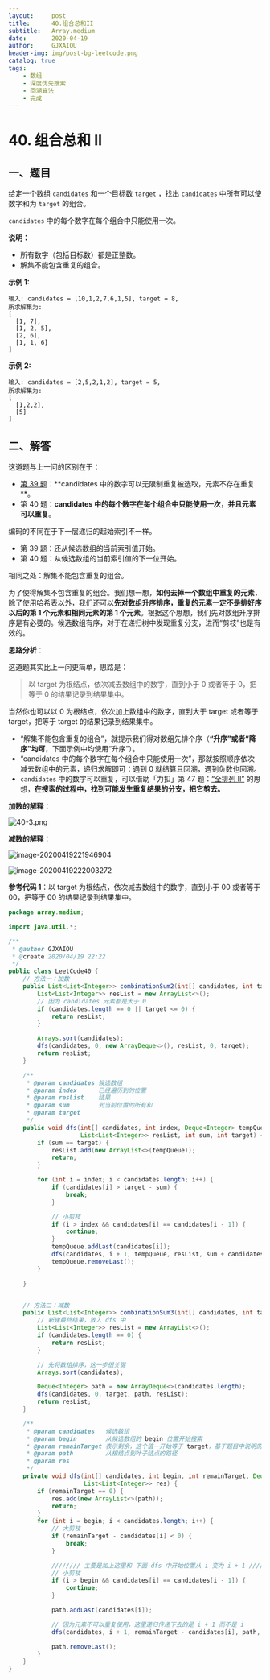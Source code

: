 ```yaml
---
layout:     post
title:      40.组合总和II
subtitle:   Array.medium
date:       2020-04-19
author:     GJXAIOU
header-img: img/post-bg-leetcode.png
catalog: true
tags:
    - 数组
	- 深度优先搜索
	- 回溯算法
	- 完成
---
```




# 40. 组合总和 II

## 一、题目

给定一个数组 `candidates` 和一个目标数 `target` ，找出 `candidates` 中所有可以使数字和为 `target` 的组合。

`candidates` 中的每个数字在每个组合中只能使用一次。

**说明：**

- 所有数字（包括目标数）都是正整数。
- 解集不能包含重复的组合。 

**示例 1:**

```
输入: candidates = [10,1,2,7,6,1,5], target = 8,
所求解集为:
[
  [1, 7],
  [1, 2, 5],
  [2, 6],
  [1, 1, 6]
]
```

**示例 2:**

```
输入: candidates = [2,5,2,1,2], target = 5,
所求解集为:
[
  [1,2,2],
  [5]
]
```



## 二、解答

这道题与上一问的区别在于：

- [第 39 题](https://leetcode-cn.com/problems/combination-sum-ii/solution/hui-su-suan-fa-jian-zhi-python-dai-ma-java-dai-m-3/(https://leetcode-cn.com/problems/combination-sum/))：**candidates 中的数字可以无限制重复被选取，元素不存在重复**。
- 第 40 题：**candidates 中的每个数字在每个组合中只能使用一次，并且元素可以重复**。

编码的不同在于下一层递归的起始索引不一样。

- 第 39 题：还从候选数组的当前索引值开始。
- 第 40 题：从候选数组的当前索引值的下一位开始。

相同之处：解集不能包含重复的组合。

为了使得解集不包含重复的组合。我们想一想，**如何去掉一个数组中重复的元素**，除了使用哈希表以外，我们还可以**先对数组升序排序，重复的元素一定不是排好序以后的第 1 个元素和相同元素的第 1 个元素**。根据这个思想，我们先对数组升序排序是有必要的。候选数组有序，对于在递归树中发现重复分支，进而“剪枝”也是有效的。

**思路分析**：

这道题其实比上一问更简单，思路是：

> 以 target 为根结点，依次减去数组中的数字，直到小于 0 或者等于 0，把等于 0 的结果记录到结果集中。

当然你也可以以 0 为根结点，依次加上数组中的数字，直到大于 target 或者等于 target，把等于 target 的结果记录到结果集中。

- “解集不能包含重复的组合”，就提示我们得对数组先排个序（**“升序”或者“降序”均可**，下面示例中均使用“升序”）。
- “candidates 中的每个数字在每个组合中只能使用一次”，那就按照顺序依次减去数组中的元素，递归求解即可：遇到 0 就结算且回溯，遇到负数也回溯。
- `candidates` 中的数字可以重复，可以借助「力扣」第 47 题：[“全排列 II”](https://leetcode-cn.com/problems/permutations-ii/solution/hui-su-suan-fa-python-dai-ma-java-dai-ma-by-liwe-2/) 的思想，**在搜索的过程中，找到可能发生重复结果的分支，把它剪去。**

**加数的解释**：

![40-3.png](https://pic.leetcode-cn.com/905c5e4df393a43890932903a5234e51048bc9a0a3aa7f3fc4fb0a65535e6a0b-40-3.png)

**减数的解释**：

![image-20200419221946904](40.%E7%BB%84%E5%90%88%E6%80%BB%E5%92%8CII.resource/image-20200419221946904.png)

![image-20200419222003272](40.%E7%BB%84%E5%90%88%E6%80%BB%E5%92%8CII.resource/image-20200419222003272.png)

**参考代码 1**：以 target 为根结点，依次减去数组中的数字，直到小于 00 或者等于 00，把等于 00 的结果记录到结果集中。

```java
package array.medium;

import java.util.*;

/**
 * @author GJXAIOU
 * @create 2020/04/19 22:22
 */
public class LeetCode40 {
    // 方法一：加数
    public List<List<Integer>> combinationSum2(int[] candidates, int target) {
        List<List<Integer>> resList = new ArrayList<>();
        // 因为 candidates 元素都是大于 0
        if (candidates.length == 0 || target <= 0) {
            return resList;
        }

        Arrays.sort(candidates);
        dfs(candidates, 0, new ArrayDeque<>(), resList, 0, target);
        return resList;
    }

    /**
     * @param candidates 候选数组
     * @param index      已经遍历到的位置
     * @param resList    结果
     * @param sum        到当前位置的所有和
     * @param target
     */
    public void dfs(int[] candidates, int index, Deque<Integer> tempQueue,
                    List<List<Integer>> resList, int sum, int target) {
        if (sum == target) {
            resList.add(new ArrayList<>(tempQueue));
            return;
        }

        for (int i = index; i < candidates.length; i++) {
            if (candidates[i] > target - sum) {
                break;
            }

            // 小剪枝
            if (i > index && candidates[i] == candidates[i - 1]) {
                continue;
            }
            tempQueue.addLast(candidates[i]);
            dfs(candidates, i + 1, tempQueue, resList, sum + candidates[i], target);
            tempQueue.removeLast();
        }

    }


    // 方法二：减数
    public List<List<Integer>> combinationSum3(int[] candidates, int target) {
        // 新建最终结果，放入 dfs 中
        List<List<Integer>> resList = new ArrayList<>();
        if (candidates.length == 0) {
            return resList;
        }

        // 先将数组排序，这一步很关键
        Arrays.sort(candidates);

        Deque<Integer> path = new ArrayDeque<>(candidates.length);
        dfs(candidates, 0, target, path, resList);
        return resList;
    }

    /**
     * @param candidates   候选数组
     * @param begin        从候选数组的 begin 位置开始搜索
     * @param remainTarget 表示剩余，这个值一开始等于 target，基于题目中说明的"所有数字（包括目标数）都是正整数"这个条件
     * @param path         从根结点到叶子结点的路径
     * @param res
     */
    private void dfs(int[] candidates, int begin, int remainTarget, Deque<Integer> path,
                     List<List<Integer>> res) {
        if (remainTarget == 0) {
            res.add(new ArrayList<>(path));
            return;
        }
        for (int i = begin; i < candidates.length; i++) {
            // 大剪枝
            if (remainTarget - candidates[i] < 0) {
                break;
            }

            //////// 主要是加上这里和 下面 dfs 中开始位置从 i 变为 i + 1 //////
            // 小剪枝
            if (i > begin && candidates[i] == candidates[i - 1]) {
                continue;
            }

            path.addLast(candidates[i]);

            // 因为元素不可以重复使用，这里递归传递下去的是 i + 1 而不是 i
            dfs(candidates, i + 1, remainTarget - candidates[i], path, res);

            path.removeLast();
        }
    }
}
```







